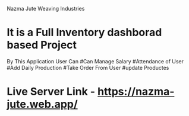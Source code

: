 Nazma Jute Weaving Industries 
# It is a Full Inventory dashborad based Project
By This Application  User Can 
#Can Manage Salary 
#Attendance of User
#Add Daily Production 
#Take Order From User
#update Productes 
# Live Server Link - https://nazma-jute.web.app/